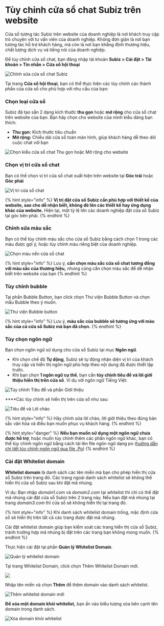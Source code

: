# Tùy chỉnh cửa sổ chat Subiz trên website

Cửa sổ tương tác Subiz trên website của doanh nghiệp là nơi khách truy cập trò chuyện với tư vấn viên của doanh nghiệp. Không đơn giản là nơi bạn tương tác hỗ trợ khách hàng, mà còn là nơi bạn khẳng định thương hiệu, chất lượng dịch vụ và tiếng nói của doanh nghiệp.

Để tùy chỉnh cửa sổ chat, bạn đăng nhập tài khoản **Subiz &gt; Cài đặt &gt; Tài khoản &gt; Tin nhắn &gt; Cửa sổ hội thoại**

![Ch&#x1EC9;nh s&#x1EED;a c&#x1EED;a s&#x1ED5; chat Subiz](../../../.gitbook/assets/chinh-sua-cua-so-chat.png)

Tại trang **Cửa sổ hội thoại**, bạn có thể thực hiện các tùy chỉnh các thành phần của cửa sổ cho phù hợp với nhu cầu của bạn:

### Chọn l**oại cửa sổ**

Subiz đã tạo sẵn 2 dạng kích thước **thu gọn** hoặc **mở rộng** cho cửa sổ chat trên website của bạn. Bạn hãy chọn cho website của mình kiểu dáng bạn thích:

* **Thu gọn:** Kích thước tiêu chuẩn
* **Mở rộng:** Chiều dài cửa sổ toàn màn hình, giúp khách hàng dễ theo dõi cuộc chat với bạn

![Ch&#x1ECD;n ki&#x1EC3;u c&#x1EED;a s&#x1ED5; chat Thu g&#x1ECD;n ho&#x1EB7;c M&#x1EDF; r&#x1ED9;ng cho website](../../../.gitbook/assets/loai-cua-so%20%281%29.png)

### Chọn v**ị trí cửa sổ chat**

Bạn có thể chọn vị trí cửa sổ chat xuất hiện trên website tại **Góc trái** hoặc **Góc phải**

![V&#x1ECB; tr&#xED; c&#x1EED;a s&#x1ED5; chat](../../../.gitbook/assets/vi-tri-cua-so-chat.png)

{% hint style="info" %}
**Vị trị đặt cửa sổ Subiz cần phù hợp với thiết kế của website, sao cho dễ nhận biết, không đè lên các thiết kế hay ứng dụng khác của website.** Hiện tại, một tỷ lệ lớn các doanh nghiệp đặt cửa sổ Subiz tại góc bên phải.
{% endhint %}

### Chỉnh sửa **màu sắc**

Bạn có thể tùy chỉnh màu sắc cho cửa sổ Subiz bằng cách chọn 1 trong các màu được gợi ý, hoặc tùy chỉnh màu riêng biệt của doanh nghiệp.

![Ch&#x1ECD;n m&#xE0;u n&#x1EC1;n c&#x1EED;a s&#x1ED5; chat](../../../.gitbook/assets/mau-nen-cua-so-chat.png)

{% hint style="info" %}
Lưu ý, **cần chọn màu sắc cửa sổ chat tương đồng với màu sắc của thương hiệu,** nhưng cũng cần chọn màu sắc để dễ nhận biết trên website của bạn
{% endhint %}

### **Tùy chỉnh bubble**

Tại phần Bubble Button, bạn click chọn Thư viện Bubble Button và chọn mẫu Bubble theo ý muốn.

![Th&#x1B0; vi&#x1EC7;n Bubble button](../../../.gitbook/assets/thu-vien-bubble.png)

{% hint style="info" %}
Lưu ý, **màu sắc của bubble sẽ tương ứng với màu sắc của cả cửa sổ Subiz mà bạn đã chọn.**
{% endhint %}

### **Tùy chọn ngôn ngữ**

Bạn chọn ngôn ngữ sử dụng cho cửa sổ Subiz tại mục **Ngôn ngữ**.

* Khi chọn chế độ **Tự động**, Subiz sẽ tự động nhận diện vị trí của khách truy cập và hiển thị ngôn ngữ phù hợp theo nội dung đã được thiết lập trước.
* Khi bạn chọn **1 ngôn ngữ cụ thể**, bạn cần **tùy chỉnh tiêu đề và lời giới thiệu hiển thị trên cửa sổ**. Ví dụ với ngôn ngữ Tiếng Việt:

![T&#xF9;y ch&#x1EC9;nh Ti&#xEA;u &#x111;&#x1EC1; v&#xE0; ph&#x1EA7;n Gi&#x1EDB;i thi&#x1EC7;u](../../../.gitbook/assets/tuy-chinh-ngon-ngu.png)

 ****Các tùy chỉnh sẽ hiển thị trên cửa sổ như sau:

![Ti&#xEA;u &#x111;&#x1EC1; v&#xE0; L&#x1EDD;i ch&#xE0;o](../../../.gitbook/assets/loi-chao.png)

{% hint style="info" %}
Hãy chỉnh sửa lời chào, lời giới thiệu theo đúng bản sắc văn hóa và điều bạn muốn phục vụ khách hàng.
{% endhint %}

{% hint style="danger" %}
**Nếu bạn muốn sử dụng một ngôn ngữ chưa được hỗ trợ**, hoặc muốn tùy chỉnh thêm các phần ngôn ngữ khác, bạn có thể tùy chỉnh ngôn ngữ bằng cách tải lên file ngôn ngữ dạng po \([hướng dẫn chi tiết tùy chỉnh ngôn ngữ qua file .Po](https://docv4.subiz.com/tuy-chinh-ngon-ngu-cua-so-subiz-qua-file-po/)\)
{% endhint %}

### **Cài đặt Whitelist domain**

**Whitelist domain** là danh sách các tên miền mà bạn cho phép hiển thị cửa sổ Subiz trên trang đó. Các trang ngoài danh sách whitelist sẽ không thể hiển thị cửa sổ Subiz sau khi đặt mã nhúng.

Ví dụ: Bạn nhập _domain1.com_ và _domain2.com_ tại whitelist thì chỉ có thể đặt mã nhúng cài đặt cửa sổ Subiz trên 2 trang này. Nếu bạn đặt mã nhúng tại trang _domain3.com_ thì cửa sổ sẽ không hiển thị tại trang đó.

{% hint style="info" %}
Khi danh sách whitelist domain trống, mặc định cửa sổ sẽ hiển thị trên tất cả các trang được đặt mã nhúng.

Cài đặt whitelist domain giúp bạn kiểm soát các trang hiển thị cửa sổ Subiz, tránh trường hợp mã nhúng bị đặt trên các trang bạn không mong muốn.
{% endhint %}

Thực hiện cài đặt tại phần **Quản lý Whitelist Domain**.

![Qu&#x1EA3;n l&#xFD; whitelist domain](../../../.gitbook/assets/whitedomain.png)

Tại trang Whitelist Domain, click chọn Thêm Whitelist Domain mới.

![](../../../.gitbook/assets/whitelist-domain-page.png)

Nhập tên miền và chọn **Thêm** để thêm domain vào danh sách whitelist.

![Th&#xEA;m whitelist domain m&#x1EDB;i](../../../.gitbook/assets/add-whitelist.png)

**Để xóa một domain khỏi whitelist,** bạn ấn vào biểu tượng xóa bên cạnh tên domain trong danh sách.

![X&#xF3;a domain kh&#x1ECF;i whitelist](../../../.gitbook/assets/delete-domain.png)

